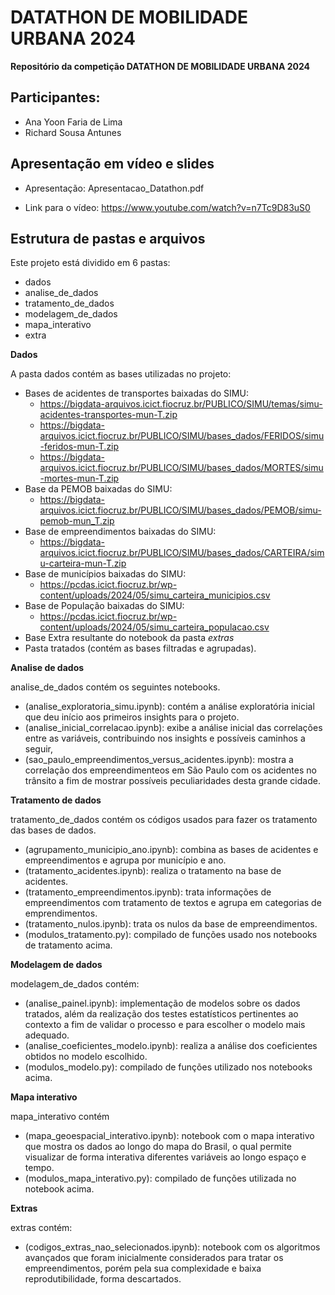 # DATATHON DE MOBILIDADE URBANA 2024 

**Repositório da competição DATATHON DE MOBILIDADE URBANA 2024**

## Participantes:
- Ana Yoon Faria de Lima
- Richard Sousa Antunes

## Apresentação em vídeo e slides

- Apresentação: Apresentacao_Datathon.pdf

- Link para o vídeo: 
https://www.youtube.com/watch?v=n7Tc9D83uS0

## Estrutura de pastas e arquivos

Este projeto está dividido em 6 pastas:

- dados
- analise_de_dados
- tratamento_de_dados
- modelagem_de_dados
- mapa_interativo
- extra


**Dados** 

A pasta dados contém as bases utilizadas no projeto:
- Bases de acidentes de transportes baixadas do SIMU:
    - https://bigdata-arquivos.icict.fiocruz.br/PUBLICO/SIMU/temas/simu-acidentes-transportes-mun-T.zip
    - https://bigdata-arquivos.icict.fiocruz.br/PUBLICO/SIMU/bases_dados/FERIDOS/simu-feridos-mun-T.zip
    - https://bigdata-arquivos.icict.fiocruz.br/PUBLICO/SIMU/bases_dados/MORTES/simu-mortes-mun-T.zip
- Base da PEMOB baixadas do SIMU:
    - https://bigdata-arquivos.icict.fiocruz.br/PUBLICO/SIMU/bases_dados/PEMOB/simu-pemob-mun_T.zip
- Base de empreendimentos baixadas do SIMU:
    - https://bigdata-arquivos.icict.fiocruz.br/PUBLICO/SIMU/bases_dados/CARTEIRA/simu-carteira-mun-T.zip
- Base de municípios baixadas do SIMU:
    - https://pcdas.icict.fiocruz.br/wp-content/uploads/2024/05/simu_carteira_municipios.csv
- Base de População baixadas do SIMU:
    - https://pcdas.icict.fiocruz.br/wp-content/uploads/2024/05/simu_carteira_populacao.csv
- Base Extra resultante do notebook da pasta *extras*
- Pasta tratados (contém as bases filtradas e agrupadas).

**Analise de dados**

analise_de_dados contém os seguintes notebooks.
- (analise_exploratoria_simu.ipynb): contém a análise exploratória inicial que deu início aos primeiros insights para o projeto.
- (analise_inicial_correlacao.ipynb): exibe a análise inicial das correlações entre as variáveis, contribuindo nos insights e possíveis caminhos a seguir, 
- (sao_paulo_empreendimentos_versus_acidentes.ipynb): mostra a correlação dos empreendimenteos em São Paulo com os acidentes no trânsito a fim de mostrar possíveis peculiaridades desta grande cidade.

**Tratamento de dados**

tratamento_de_dados contém os códigos usados para fazer os tratamento das bases de dados.
- (agrupamento_municipio_ano.ipynb): combina as bases de acidentes e empreendimentos e agrupa por município e ano.
- (tratamento_acidentes.ipynb): realiza o tratamento na base de acidentes.
- (tratamento_empreendimentos.ipynb): trata informações de empreendimentos com tratamento de textos e agrupa em categorias de emprendimentos.
- (tratamento_nulos.ipynb): trata os nulos da base de empreendimentos.
- (modulos_tratamento.py): compilado de funções usado nos notebooks de tratamento acima.

**Modelagem de dados**

modelagem_de_dados contém:
- (analise_painel.ipynb): implementação de modelos sobre os dados tratados, além da realização dos testes estatísticos pertinentes ao contexto a fim de validar o processo e para escolher o modelo mais adequado.
- (analise_coeficientes_modelo.ipynb): realiza a análise dos coeficientes obtidos no modelo escolhido.
- (modulos_modelo.py): compilado de funções utilizado nos notebooks acima.

**Mapa interativo**

mapa_interativo contém
- (mapa_geoespacial_interativo.ipynb): notebook com o mapa interativo que mostra os dados ao longo do mapa do Brasil, o qual permite visualizar de forma interativa diferentes variáveis ao longo espaço e tempo.
- (modulos_mapa_interativo.py): compilado de funções utilizada no notebook acima.

**Extras**

extras contém:
- (codigos_extras_nao_selecionados.ipynb): notebook com os algoritmos avançados que foram inicialmente considerados para tratar os empreendimentos, porém pela sua complexidade e baixa reprodutibilidade, forma descartados.